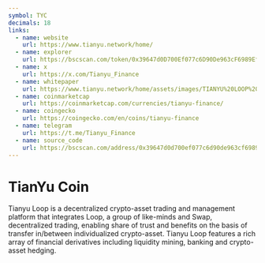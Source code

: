 ```yaml
---
symbol: TYC
decimals: 18
links:
  - name: website
    url: https://www.tianyu.network/home/
  - name: explorer
    url: https://bscscan.com/token/0x39647d0D700Ef077c6D90De963cF6989Ef38E341
  - name: x
    url: https://x.com/Tianyu_Finance
  - name: whitepaper
    url: https://www.tianyu.network/home/assets/images/TIANYU%20LOOP%20V1.3.pdf
  - name: coinmarketcap
    url: https://coinmarketcap.com/currencies/tianyu-finance/
  - name: coingecko
    url: https://coingecko.com/en/coins/tianyu-finance
  - name: telegram
    url: https://t.me/Tianyu_Finance
  - name: source_code
    url: https://bscscan.com/address/0x39647d0d700ef077c6d90de963cf6989ef38e341
---
```


# TianYu Coin

Tianyu Loop is a decentralized crypto-asset trading and management platform that integrates Loop, a group of like-minds and Swap, decentralized trading, enabling share of trust and benefits on the basis of transfer in/between individualized crypto-asset. Tianyu Loop features a rich array of financial derivatives including liquidity mining, banking and crypto-asset hedging.
